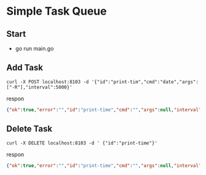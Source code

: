 # Simple Task Queue

## Start

* go run main.go

## Add Task
```
curl -X POST localhost:8103 -d '{"id":"print-tim","cmd":"date","args":["-R"],"interval":5000}'
```

respon
```json
{"ok":true,"error":"","id":"print-time","cmd":"","args":null,"interval":0}
```

## Delete Task
```
curl -X DELETE localhost:8103 -d ' {"id":"print-time"}'
```

respon
```json
{"ok":true,"error":"","id":"print-time","cmd":"","args":null,"interval":0}
```
